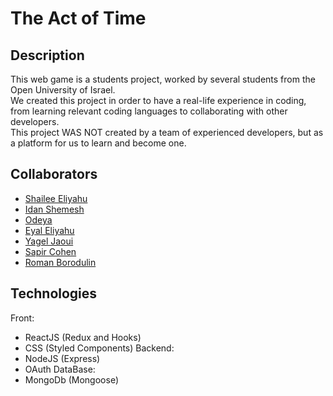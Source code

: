 # The Act of Time

## Description

This web game is a students project, worked by several students from the Open University of Israel. <br />
We created this project in order to have a real-life experience in coding, from learning relevant coding languages to collaborating with other developers.<br />
This project WAS NOT created by a team of experienced developers, but as a platform for us to learn and become one.<br />

## Collaborators

- <a href="https://github.com/elShailee">Shailee Eliyahu</a>
- <a href="https://github.com/shemeshx">Idan Shemesh</a>
- <a href="https://github.com/odeyah">Odeya</a>
- <a href="https://github.com/EyalEliyahu">Eyal Eliyahu</a>
- <a href="https://github.com/yageljaoui">Yagel Jaoui</a>
- <a href="https://github.com/sapircohen4151">Sapir Cohen</a>
- <a href="https://github.com/BorodulinRoman">Roman Borodulin</a>

## Technologies

Front:

- ReactJS (Redux and Hooks)
- CSS (Styled Components)
  Backend:
- NodeJS (Express)
- OAuth
  DataBase:
- MongoDb (Mongoose)
